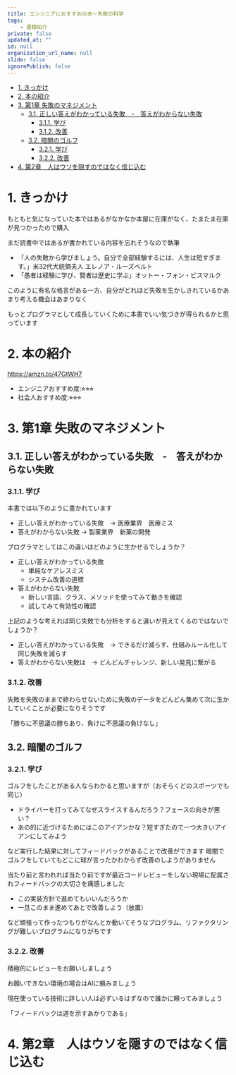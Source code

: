 ```yaml
---
title: エンジニアにおすすめの本〜失敗の科学
tags:
    - 書籍紹介
private: false
updated_at: ""
id: null
organization_url_name: null
slide: false
ignorePublish: false
---
```


- [1. きっかけ](#1-きっかけ)
- [2. 本の紹介](#2-本の紹介)
- [3. 第1章 失敗のマネジメント](#3-第1章-失敗のマネジメント)
  - [3.1. 正しい答えがわかっている失敗　-　答えがわからない失敗](#31-正しい答えがわかっている失敗-答えがわからない失敗)
    - [3.1.1. 学び](#311-学び)
    - [3.1.2. 改善](#312-改善)
  - [3.2. 暗闇のゴルフ](#32-暗闇のゴルフ)
    - [3.2.1. 学び](#321-学び)
    - [3.2.2. 改善](#322-改善)
- [4. 第2章　人はウソを隠すのではなく信じ込む](#4-第2章人はウソを隠すのではなく信じ込む)

# 1. きっかけ

もともと気になっていた本ではあるがなかなか本屋に在庫がなく、たまたま在庫が見つかったので購入

まだ読書中ではあるが書かれている内容を忘れそうなので執筆

- 「人の失敗から学びましょう。自分で全部経験するには、人生は短すぎます。」米32代大統領夫人 エレノア・ルーズベルト
- 「愚者は経験に学び、賢者は歴史に学ぶ」オットー・フォン・ビスマルク

このように有名な格言がある一方、自分がどれほど失敗を生かしきれているかあまり考える機会はあまりなく

もっとプログラマとして成長していくために本書でいい気づきが得られるかと思っています

# 2. 本の紹介

https://amzn.to/47GtWH7

- エンジニアおすすめ度:⭐︎⭐︎⭐︎
- 社会人おすすめ度:⭐︎⭐︎⭐︎

# 3. 第1章 失敗のマネジメント

## 3.1. 正しい答えがわかっている失敗　-　答えがわからない失敗
### 3.1.1. 学び

本書では以下のように書かれています

- 正しい答えがわかっている失敗　→ 医療業界　医療ミス
- 答えがわからない失敗 → 製薬業界　新薬の開発

プログラマとしてはこの違いはどのように生かせるでしょうか？

- 正しい答えがわかっている失敗
  - 単純なケアレスミス
  - システム改善の道標
- 答えがわからない失敗
  - 新しい言語、クラス、メソッドを使ってみて動きを確認
  - 試してみて有効性の確認

上記のような考えれば同じ失敗でも分析をすると違いが見えてくるのではないでしょうか？

- 正しい答えがわかっている失敗　→ できるだけ減らす、仕組みルール化して同じ失敗を減らす
- 答えがわからない失敗は　→ どんどんチャレンジ、新しい発見に繋がる

### 3.1.2. 改善

失敗を失敗のままで終わらせないために失敗のデータをどんどん集めて次に生かしていくことが必要になりそうです

「勝ちに不思議の勝ちあり、負けに不思議の負けなし」

## 3.2. 暗闇のゴルフ

### 3.2.1. 学び

ゴルフをしたことがある人ならわかると思いますが（おそらくどのスポーツでも同じ）
- ドライバーを打ってみてなぜスライスするんだろう？フェースの向きが悪い？
- あの的に近づけるためにはこのアイアンかな？短すぎたので一つ大きいアイアンにしてみよう

など実行した結果に対してフィードバックがあることで改善ができます
暗闇でゴルフをしていてもどこに球が言ったかわからず改善のしようがありません

当たり前と言われれば当たり前ですが最近コードレビューをしない現場に配属されフィードバックの大切さを痛感しました
- この実装方針で進めてもいいんだろうか
- 一旦このまま進めてあとで改善しよう（放置）

など頑張って作ったつもりがなんとか動いてそうなプログラム、リファクタリングが難しいプログラムになりがちです

### 3.2.2. 改善

積極的にレビューをお願いしましょう

お願いできない環境の場合はAIに頼みましょう

現在使っている技術に詳しい人は必ずいるはずなので誰かに頼ってみましょう

「フィードバックは道を示すあかりである」

# 4. 第2章　人はウソを隠すのではなく信じ込む
